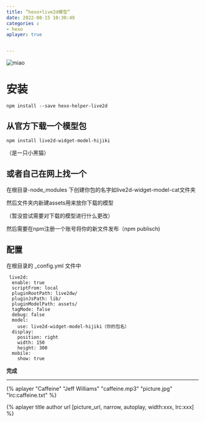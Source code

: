 ```yaml
---
title: “hexo+live2d模型”
date: 2022-08-15 10:30:49
categories : 
- hexo
aplayer: true


---
```

![miao](./%E2%80%9Chexo-live2d%E6%A8%A1%E5%9E%8B%E2%80%9D/a.jpg)
# 安装
```
npm install --save hexo-helper-live2d

```

## 从官方下载一个模型包
```
npm install live2d-widget-model-hijiki
```
（是一只小黑猫）

## 或者自己在网上找一个

 在根目录-node_modules 下创建你包的名字如live2d-widget-model-cat文件夹

 然后文件夹内新建assets用来放你下载的模型

 （暂没尝试需要对下载的模型进行什么更改）

 然后需要在npm注册一个账号将你的新文件发布（npm publisch)


 ## 配置
 在根目录的  _config.yml  文件中
```
 live2d:
  enable: true
  scriptFrom: local
  pluginRootPath: live2dw/
  pluginJsPath: lib/
  pluginModelPath: assets/
  tagMode: false
  debug: false
  model:
    use: live2d-widget-model-hijiki（你的包名）
  display:
    position: right
    width: 150
    height: 300
  mobile:
    show: true
```

**完成**


--------------------------------------------------------



{% aplayer "Caffeine" "Jeff Williams" "caffeine.mp3" "picture.jpg" "lrc:caffeine.txt" %}


{% aplayer title author url [picture_url, narrow, autoplay, width:xxx, lrc:xxx] %}







